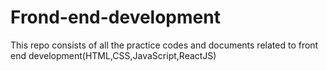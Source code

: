 # Frond-end-development
This repo consists of all the practice codes and documents related to front end development(HTML,CSS,JavaScript,ReactJS)
